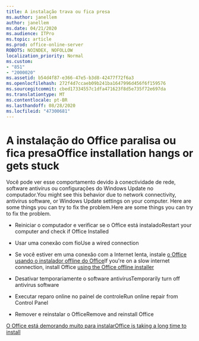 ```yaml
---
title: A instalação trava ou fica presa
ms.author: janellem
author: janellem
ms.date: 04/21/2020
ms.audience: ITPro
ms.topic: article
ms.prod: office-online-server
ROBOTS: NOINDEX, NOFOLLOW
localization_priority: Normal
ms.custom:
- "851"
- "2000020"
ms.assetid: b54d4f87-e366-47e5-b3d8-42477f72f6a3
ms.openlocfilehash: 272f4d7ccaeb09b241ba1647996d456f6f159576
ms.sourcegitcommit: cbed17334557c1dfa471623f8d5e735f72e697da
ms.translationtype: MT
ms.contentlocale: pt-BR
ms.lasthandoff: 08/28/2020
ms.locfileid: "47300681"
---
```

# <a name="office-installation-hangs-or-gets-stuck"></a><span data-ttu-id="17079-102">A instalação do Office paralisa ou fica presa</span><span class="sxs-lookup"><span data-stu-id="17079-102">Office installation hangs or gets stuck</span></span>

<span data-ttu-id="17079-103">Você pode ver esse comportamento devido à conectividade de rede, software antivírus ou configurações do Windows Update no computador.</span><span class="sxs-lookup"><span data-stu-id="17079-103">You might see this behavior due to network connectivity, antivirus software, or Windows Update settings on your computer.</span></span> <span data-ttu-id="17079-104">Here are some things you can try to fix the problem.</span><span class="sxs-lookup"><span data-stu-id="17079-104">Here are some things you can try to fix the problem.</span></span>
  
- <span data-ttu-id="17079-105">Reiniciar o computador e verificar se o Office está instalado</span><span class="sxs-lookup"><span data-stu-id="17079-105">Restart your computer and check if Office Installed</span></span>

- <span data-ttu-id="17079-106">Usar uma conexão com fio</span><span class="sxs-lookup"><span data-stu-id="17079-106">Use a wired connection</span></span>

- <span data-ttu-id="17079-107">Se você estiver em uma conexão com a Internet lenta, instale [o Office usando o instalador offline do Office](https://support.office.com/article/f0a85fe7-118f-41cb-a791-d59cef96ad1c?wt.mc_id=Alchemy_ClientDIA)</span><span class="sxs-lookup"><span data-stu-id="17079-107">If you're on a slow internet connection, install Office [using the Office offline installer](https://support.office.com/article/f0a85fe7-118f-41cb-a791-d59cef96ad1c?wt.mc_id=Alchemy_ClientDIA)</span></span>

- <span data-ttu-id="17079-108">Desativar temporariamente o software antivírus</span><span class="sxs-lookup"><span data-stu-id="17079-108">Temporarily turn off antivirus software</span></span>

- <span data-ttu-id="17079-109">Executar reparo online no painel de controle</span><span class="sxs-lookup"><span data-stu-id="17079-109">Run online repair from Control Panel</span></span>

- <span data-ttu-id="17079-110">Remover e reinstalar o Office</span><span class="sxs-lookup"><span data-stu-id="17079-110">Remove and reinstall Office</span></span>

[<span data-ttu-id="17079-111">O Office está demorando muito para instalar</span><span class="sxs-lookup"><span data-stu-id="17079-111">Office is taking a long time to install</span></span>](https://support.office.com/article/0f09f357-3fef-42a6-b8aa-cef4c6c44bdf?wt.mc_id=Alchemy_ClientDIA)
  